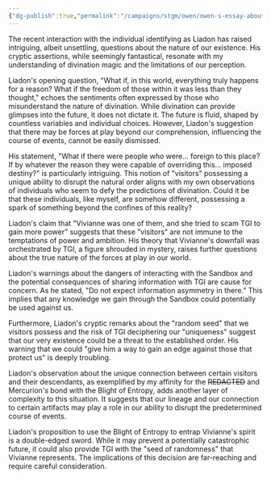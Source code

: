 ```yaml
---
{"dg-publish":true,"permalink":"/campaigns/stgm/owen/owen-s-essay-about-determinism/"}
---
```



The recent interaction with the individual identifying as Liadon has raised intriguing, albeit unsettling, questions about the nature of our existence. His cryptic assertions, while seemingly fantastical, resonate with my understanding of divination magic and the limitations of our perception.

Liadon's opening question, "What if, in this world, everything truly happens for a reason? What if the freedom of those within it was less than they thought," echoes the sentiments often expressed by those who misunderstand the nature of divination. While divination can provide glimpses into the future, it does not dictate it. The future is fluid, shaped by countless variables and individual choices. However, Liadon's suggestion that there may be forces at play beyond our comprehension, influencing the course of events, cannot be easily dismissed.

His statement, "What if there were people who were… foreign to this place? If by whatever the reason they were capable of overriding this… imposed destiny?" is particularly intriguing. This notion of "visitors" possessing a unique ability to disrupt the natural order aligns with my own observations of individuals who seem to defy the predictions of divination. Could it be that these individuals, like myself, are somehow different, possessing a spark of something beyond the confines of this reality?

Liadon's claim that "Vivianne was one of them, and she tried to scam TGI to gain more power" suggests that these "visitors" are not immune to the temptations of power and ambition. His theory that Vivianne's downfall was orchestrated by TGI, a figure shrouded in mystery, raises further questions about the true nature of the forces at play in our world.

Liadon's warnings about the dangers of interacting with the Sandbox and the potential consequences of sharing information with TGI are cause for concern. As he stated, "Do not expect information asymmetry in there." This implies that any knowledge we gain through the Sandbox could potentially be used against us.

Furthermore, Liadon's cryptic remarks about the "random seed" that we visitors possess and the risk of TGI deciphering our "uniqueness" suggest that our very existence could be a threat to the established order. His warning that we could "give him a way to gain an edge against those that protect us" is deeply troubling.

Liadon's observation about the unique connection between certain visitors and their descendants, as exemplified by my affinity for the ~~REDACTED~~ and Mercurion's bond with the Blight of Entropy, adds another layer of complexity to this situation. It suggests that our lineage and our connection to certain artifacts may play a role in our ability to disrupt the predetermined course of events.

Liadon's proposition to use the Blight of Entropy to entrap Vivianne's spirit is a double-edged sword. While it may prevent a potentially catastrophic future, it could also provide TGI with the "seed of randomness" that Vivianne represents. The implications of this decision are far-reaching and require careful consideration.